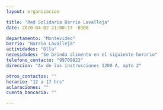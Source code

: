 ```yaml
---
layout: organizacion

title: "Red Solidaria Barrio Lavalleja"
date: 2020-04-02 21:00:17 -0300

departamento: "Montevideo"
barrio: "Barrio Lavalleja"
actividades: "Olla"
necesidades: "Se brinda alimento en el siguiente horario"
telefono_contacto: "99709823"
direccion: "Av de las instrucciones 1200 A, apto 2"

otros_contactos: ""
horario: "12 a 17 hrs"
aclaraciones: ""
cuenta_bancaria: ""

---
```

